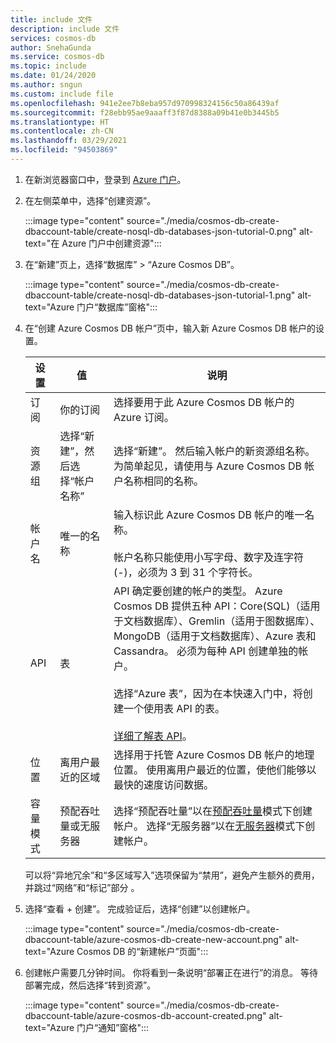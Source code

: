```yaml
---
title: include 文件
description: include 文件
services: cosmos-db
author: SnehaGunda
ms.service: cosmos-db
ms.topic: include
ms.date: 01/24/2020
ms.author: sngun
ms.custom: include file
ms.openlocfilehash: 941e2ee7b8eba957d970998324156c50a86439af
ms.sourcegitcommit: f28ebb95ae9aaaff3f87d8388a09b41e0b3445b5
ms.translationtype: HT
ms.contentlocale: zh-CN
ms.lasthandoff: 03/29/2021
ms.locfileid: "94503869"
---
```

1. 在新浏览器窗口中，登录到 [Azure 门户](https://portal.azure.com/)。

2. 在左侧菜单中，选择“创建资源”。
   
   :::image type="content" source="./media/cosmos-db-create-dbaccount-table/create-nosql-db-databases-json-tutorial-0.png" alt-text="在 Azure 门户中创建资源":::
   
3. 在“新建”页上，选择“数据库” > “Azure Cosmos DB”。  
   
   :::image type="content" source="./media/cosmos-db-create-dbaccount-table/create-nosql-db-databases-json-tutorial-1.png" alt-text="Azure 门户“数据库”窗格":::
   
3. 在“创建 Azure Cosmos DB 帐户”页中，输入新 Azure Cosmos DB 帐户的设置。 
 
    设置|值|说明
    ---|---|---
    订阅|你的订阅|选择要用于此 Azure Cosmos DB 帐户的 Azure 订阅。 
    资源组|选择“新建”，然后选择“帐户名称”|选择“新建”。 然后输入帐户的新资源组名称。 为简单起见，请使用与 Azure Cosmos DB 帐户名称相同的名称。 
    帐户名|唯一的名称|输入标识此 Azure Cosmos DB 帐户的唯一名称。<br><br>帐户名称只能使用小写字母、数字及连字符 (-)，必须为 3 到 31 个字符长。
    API|表|API 确定要创建的帐户的类型。 Azure Cosmos DB 提供五种 API：Core(SQL)（适用于文档数据库）、Gremlin（适用于图数据库）、MongoDB（适用于文档数据库）、Azure 表和 Cassandra。 必须为每种 API 创建单独的帐户。 <br><br>选择“Azure 表”，因为在本快速入门中，将创建一个使用表 API 的表。 <br><br>[详细了解表 API](../articles/cosmos-db/table-introduction.md)。|
    位置|离用户最近的区域|选择用于托管 Azure Cosmos DB 帐户的地理位置。 使用离用户最近的位置，使他们能够以最快的速度访问数据。
    容量模式|预配吞吐量或无服务器|选择“预配吞吐量”以在[预配吞吐量](../articles/cosmos-db/set-throughput.md)模式下创建帐户。 选择“无服务器”以在[无服务器](../articles/cosmos-db/serverless.md)模式下创建帐户。

    可以将“异地冗余”和“多区域写入”选项保留为“禁用”，避免产生额外的费用，并跳过“网络”和“标记”部分  。 

5. 选择“查看 + 创建”。 完成验证后，选择“创建”以创建帐户。 
 
   :::image type="content" source="./media/cosmos-db-create-dbaccount-table/azure-cosmos-db-create-new-account.png" alt-text="Azure Cosmos DB 的“新建帐户”页面":::

6. 创建帐户需要几分钟时间。 你将看到一条说明“部署正在进行”的消息。 等待部署完成，然后选择“转到资源”。

    :::image type="content" source="./media/cosmos-db-create-dbaccount-table/azure-cosmos-db-account-created.png" alt-text="Azure 门户“通知”窗格":::

